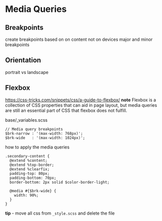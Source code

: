 # Media Queries
## Breakpoints
create breakpoints based on on content not on devices
major and minor breakpoints

## Orientation
portrait vs landscape

## Flexbox
https://css-tricks.com/snippets/css/a-guide-to-flexbox/
 **note**
 Flexbox is a collection of CSS properties that can aid in page layout, but media queries are still an essential part of CSS that flexbox does not fulfill.

base/_variables.scss
```
// Media query breakpoints
$brk-narrow : '(max-width: 768px)';
$brk-wide   : '(max-width: 1024px)';
```
how to apply the media queries
```
.secondary-content {
  @extend %content;
  @extend %top-border;
  @extend %clearfix;
  padding-top: 80px;
  padding-bottom: 70px;
  border-bottom: 2px solid $color-border-light;

  @media #{$brk-wide} {
    width: 90%;
  }
}
```

**tip** - move all css from `_style.scss` and delete the file

